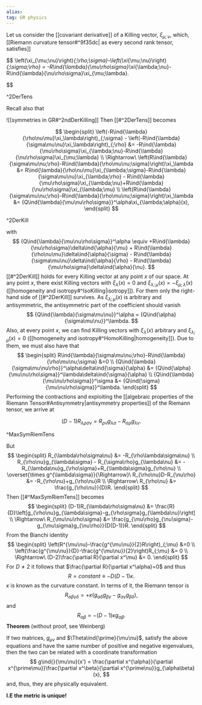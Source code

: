 ```yaml
---
alias:
tag: GR physics
---
```


Let us consider the [[covariant derivative]] of a Killing vector, $\xi_{\mu;\nu}$, which,[[Riemann curvature tensor#^9f35dc| as every second rank tensor, satisfies]]

$$
    \left(\xi_{\mu;\nu}\right)_{;\rho;\sigma}-\left(\xi_{\mu;\nu}\right)_{;\sigma;\rho} = -R\ind{\lambda}{\mu\rho\sigma}\xi_{\lambda;\nu}-R\ind{\lambda}{\nu\rho\sigma}\xi_{\mu;\lambda}.

$$

^2DerTens


Recall also that

![[symmetries in GR#^2ndDerKilling]]
Then [[#^2DerTens]] becomes 

$$
\begin{split}
    \left(-R\ind{\lambda}{\rho\nu\mu}\xi_\lambda\right)_{;\sigma} - \left(-R\ind{\lambda}{\sigma\mu\nu}\xi_\lambda\right)_{;\rho} &= -R\ind{\lambda}{\mu\rho\sigma}\xi_{\lambda;\nu}-R\ind{\lambda}{\nu\rho\sigma}\xi_{\mu;\lambda} \\
    \Rightarrow\ \left(R\ind{\lambda}{\sigma\mu\nu;\rho}-R\ind{\lambda}{\rho\mu\nu;\sigma}\right)\xi_\lambda &= R\ind{\lambda}{\rho\nu\mu}\xi_{\lambda;\sigma}-R\ind{\lambda}{\sigma\mu\nu}\xi_{\lambda;\rho} - R\ind{\lambda}{\mu\rho\sigma}\xi_{\lambda;\nu}+R\ind{\lambda}{\nu\rho\sigma}\xi_{\lambda;\mu} \\
    \left(R\ind{\lambda}{\sigma\mu\nu;\rho}-R\ind{\lambda}{\rho\mu\nu;\sigma}\right)\xi_\lambda &= {Q\ind{\lambda}{\mu\nu\rho\sigma}}^\alpha\xi_{\lambda;\alpha}(x),
\end{split}
$$

^2DerKill

with
 $$
     {Q\ind{\lambda}{\mu\nu\rho\sigma}}^\alpha \equiv +R\ind{\lambda}{\nu\rho\sigma}\delta\ind{\alpha}{\mu} + R\ind{\lambda}{\rho\nu\mu}\delta\ind{\alpha}{\sigma} - R\ind{\lambda}{\sigma\mu\nu}\delta\ind{\alpha}{\rho} - R\ind{\lambda}{\mu\rho\sigma}\delta\ind{\alpha}{\nu}.
$$
[[#^2DerKill]] holds for every Killing vector at any point $x$ of our space. At any point $x$, there exist Killing vectors with $\xi_\lambda(x)=0$ and $\xi_{\lambda;\mu}(x)=-\xi_{\mu;\lambda}(x)$ ([[homogeneity and isotropy#^IsoKilling|isotropy]]). For them only the right-hand side of [[#^2DerKill]]  survives. As $\xi_{\lambda;\mu}(x)$ is arbitrary and antisymmetric, the antisymmetric part of the coefficient should vanish
$$
    {Q\ind{\lambda}{\sigma\mu\nu}}^\alpha = {Q\ind{\alpha}{\sigma\mu\nu}}^\lambda.
$$
Also, at every point $x$, we can find Killing vectors with $\xi_\lambda(x)$ arbitrary and $\xi_{\lambda;\mu}(x)=0$ ([[homogeneity and isotropy#^HomoKilling|homogeneity]]). Due to them, we must also have that 
$$
\begin{split}
    R\ind{\lambda}{\sigma\mu\nu;\rho}-R\ind{\lambda}{\rho\mu\nu;\sigma} &=0 \\
    {Q\ind{\lambda}{\sigma\mu\nu\rho}}^\alpha\delta\ind{\sigma}{\alpha} &= {Q\ind{\alpha}{\mu\nu\rho\sigma}}^\lambda\delta\ind{\sigma}{\alpha} \\
    {Q\ind{\lambda}{\mu\nu\rho\sigma}}^\sigma &= {Q\ind{\sigma}{\mu\nu\rho\sigma}}^\lambda.
\end{split}
$$
Performing the contractions and exploiting the  [[algebraic properties of the Riemann Tensor#Antisymmetry|antisymmetry properties]] of the Riemann tensor, we arrive at

$$
    (D-1)R_{\lambda\rho\sigma\nu}=R_{\rho\nu}g_{\lambda\sigma}-R_{\sigma\rho}g_{\lambda\nu}.
$$

^MaxSymRiemTens

But
$$
\begin{split}
    R_{\lambda\rho\sigma\nu} &= -R_{\rho\lambda\sigma\nu} \\
    R_{\rho\nu}g_{\lambda\sigma} - R_{\sigma\rho}g_{\lambda\nu} &= -R_{\lambda\nu}g_{\rho\sigma}+R_{\lambda\sigma}g_{\rho\nu} \\
    \overset{\times g^{\lambda\sigma}}{\Rightarrow}\ R_{\rho\nu}D-R_{\nu\rho} &= -R_{\rho\nu}+g_{\rho\nu}R \\
    \Rightarrow\ R_{\rho\nu} &= \frac{g_{\rho\nu}}{D}R.
\end{split}
$$
Then [[#^MaxSymRiemTens]] becomes
$$
\begin{split}
    (D-1)R_{\lambda\rho\sigma\nu} &= \frac{R}{D}\left[g_{\rho\nu}g_{\lambda\sigma}-g_{\rho\sigma}g_{\lambda\nu}\right] \\
    \Rightarrow\ R_{\mu\nu\rho\sigma} &= \frac{g_{\mu\rho}g_{\nu\sigma}-g_{\mu\sigma}g_{\nu\rho}}{D(D-1)}R.
\end{split}
$$
From the Bianchi identity
$$
\begin{split}
    \left(R^{\mu\nu}-\frac{g^{\mu\nu}}{2}R\right)_{;\mu} &=0 \\
    \left(\frac{g^{\mu\nu}}{D}-\frac{g^{\mu\nu}}{2}\right)R_{;\mu} &= 0 \\
    \Rightarrow\ (D-2)\frac{\partial R}{\partial x^\mu} &= 0.
\end{split}
$$
For $D\neq2$ it follows that $\frac{\partial R}{\partial x^\alpha}=0$ and thus 
$$
    R=constant\equiv -D(D-1)\kappa.
$$
$\kappa$ is known as the curvature constant. In terms of it, the Riemann tensor is 
$$
    R_{\alpha\beta\gamma\delta} = +\kappa\left(g_{\alpha\delta}g_{\beta\gamma}-g_{\alpha\gamma}g_{\beta\delta}\right),
$$
and
$$
    R_{\alpha\beta} = -(D-1)\kappa g_{\alpha\beta}.
$$
**Theorem** (without proof, see Weinberg)

If two matrices, $g_{\mu\nu}$ and $\Theta\ind{\prime}{\mu\nu}$, satisfy the above equations and have the same number of positive and negative eigenvalues, then the two can be related with a coordinate transformation
$$
    g\ind{}{\mu\nu}(x') = \frac{\partial x^{\alpha}}{\partial x^{\prime\mu}}\frac{\partial x^\beta}{\partial x^{\prime\nu}}g_{\alpha\beta}(x),
$$
and, thus, they are physically equivalent.

**I.E the metric is unique!**
